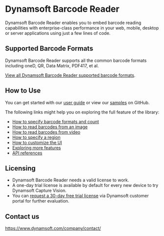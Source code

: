 # Dynamsoft Barcode Reader

Dynamsoft Barcode Reader enables you to embed barcode reading capabilities with enterprise-class performance in your web, mobile, desktop or server applications using just a few lines of code.

## Supported Barcode Formats

Dynamsoft Barcode Reader supports all the common barcode formats including oneD, QR, Data Matrix, PDF417, et al.

[View all Dynamsoft Barcode Reader supported barcode formats](https://www.dynamsoft.com/barcode-reader/barcode-types/).

## How to Use

You can get started with our [user guide](https://www.dynamsoft.com/barcode-reader/docs/mobile/programming/objectivec-swift/user-guide.html?ver=latest) or view our [samples](https://github.com/Dynamsoft/barcode-reader-mobile-samples/tree/main/ios/) on GitHub.

The following links might help you on exploring the full feature of the library:

- [How to specify barcode formats and count](https://www.dynamsoft.com/barcode-reader/docs/core/programming/features/barcode-formats-and-count.html?lang=objc,swift&&ver=latest)
- [How to read barcodes from an image](https://www.dynamsoft.com/capture-vision/docs/mobile/programming/ios/api-reference/capture-vision-router/single-file-processing.html?product=dbr&lang=objc,swift)
- [How to read barcodes from video](https://www.dynamsoft.com/barcode-reader/docs/core/programming/features/read-video-streaming-mobile.html?lang=objc,swift&&ver=latest)
- [How to specify a region](https://www.dynamsoft.com/barcode-reader/docs/core/programming/features/barcode-scan-region-mobile.html?lang=objc,swift&&ver=latest)
- [How to customize the UI](https://www.dynamsoft.com/barcode-reader/docs/mobile/programming/objectivec-swift/ui-configurations.html?ver=latest)
- [Exploring more features](https://www.dynamsoft.com/barcode-reader/docs/mobile/programming/objectivec-swift/user-guide/explore-features/index.html?ver=latest)
- [API references](https://www.dynamsoft.com/barcode-reader/docs/mobile/programming/objectivec-swift/api-reference/index.html?ver=latest)

## Licensing

- Dynamsoft Barcode Reader needs a valid license to work.
- A one-day trial license is available by default for every new device to try Dynamsoft Capture Vision.
- You can <a href="https://www.dynamsoft.com/customer/license/trialLicense?product=dbr&package=mobile&utm_source=github" target="_blank"> request a 30-day free trial license</a> via Dynamsoft customer portal for further evaluation.

## Contact us

https://www.dynamsoft.com/company/contact/
